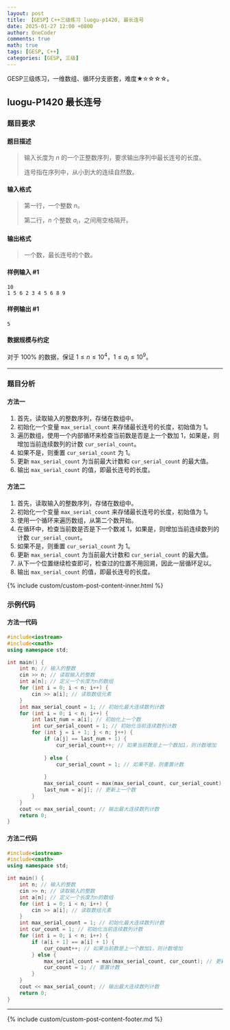 ```yaml
---
layout: post
title: 【GESP】C++三级练习 luogu-p1420, 最长连号
date: 2025-01-27 12:00 +0800
author: OneCoder
comments: true
math: true
tags: [GESP, C++]
categories: [GESP, 三级]
---
```

GESP三级练习，一维数组、循环分支嵌套，难度★✮☆☆☆。

<!--more-->

## luogu-P1420 最长连号

### 题目要求

#### 题目描述

>输入长度为 $n$ 的一个正整数序列，要求输出序列中最长连号的长度。
>
>连号指在序列中，从小到大的连续自然数。

#### 输入格式

>第一行，一个整数 $n$。
>
>第二行，$n$ 个整数 $a_i$，之间用空格隔开。

#### 输出格式

>一个数，最长连号的个数。

#### 样例输入 #1

```console
10
1 5 6 2 3 4 5 6 8 9
```

#### 样例输出 #1

```console
5
```

#### 数据规模与约定

对于 $100\%$ 的数据，保证 $1 \leq n \leq 10^4$，$1 \leq a_i \leq 10^9$。

---

### 题目分析

#### 方法一

1. 首先，读取输入的整数序列，存储在数组中。
2. 初始化一个变量 `max_serial_count` 来存储最长连号的长度，初始值为 1。
3. 遍历数组，使用一个内部循环来检查当前数是否是上一个数加 1，如果是，则增加当前连续数列的计数 `cur_serial_count`。
4. 如果不是，则重置 `cur_serial_count` 为 1。
5. 更新 `max_serial_count` 为当前最大计数和 `cur_serial_count` 的最大值。
6. 输出 `max_serial_count` 的值，即最长连号的长度。

#### 方法二

1. 首先，读取输入的整数序列，存储在数组中。
2. 初始化一个变量 `max_serial_count` 来存储最长连号的长度，初始值为 1。
3. 使用一个循环来遍历数组，从第二个数开始。
4. 在循环中，检查当前数是否是下一个数减 1，如果是，则增加当前连续数列的计数 `cur_serial_count`。
5. 如果不是，则重置 `cur_serial_count` 为 1。
6. 更新 `max_serial_count` 为当前最大计数和 `cur_serial_count` 的最大值。
7. 从下一个位置继续检查即可，检查过的位置不用回溯，因此一层循环足以。
8. 输出 `max_serial_count` 的值，即最长连号的长度。

{% include custom/custom-post-content-inner.html %}

### 示例代码

#### 方法一代码

```cpp
#include<iostream>
#include<cmath>
using namespace std;

int main() {
    int n; // 输入的整数
    cin >> n; // 读取输入的整数
    int a[n]; // 定义一个长度为n的数组
    for (int i = 0; i < n; i++) {
        cin >> a[i]; // 读取数组元素
    }
    int max_serial_count = 1; // 初始化最大连续数列计数
    for (int i = 0; i < n; i++) {
        int last_num = a[i]; // 初始化上一个数
        int cur_serial_count = 1; // 初始化当前连续数列计数
        for (int j = i + 1; j < n; j++) {
            if (a[j] == last_num + 1) {
                cur_serial_count++; // 如果当前数是上一个数加1，则计数增加
                
            } else {
                cur_serial_count = 1; // 如果不是，则重置计数
                
            }
            max_serial_count = max(max_serial_count, cur_serial_count); // 更新最大计数
            last_num = a[j]; // 更新上一个数
        }
    }
    cout << max_serial_count; // 输出最大连续数列计数
    return 0;
}
```

#### 方法二代码

```cpp
#include<iostream>
#include<cmath>
using namespace std;

int main() {
    int n; // 输入的整数
    cin >> n; // 读取输入的整数
    int a[n]; // 定义一个长度为n的数组
    for (int i = 0; i < n; i++) {
        cin >> a[i]; // 读取数组元素
    }
    int max_serial_count = 1; // 初始化最大连续数列计数
    int cur_count = 1; // 初始化当前连续数列计数
    for (int i = 0; i < n; i++) {
        if (a[i + 1] == a[i] + 1) {
            cur_count++; // 如果当前数是上一个数加1，则计数增加
        } else {
            max_serial_count = max(max_serial_count, cur_count); // 更新最大计数
            cur_count = 1; // 重置计数
        }
    }
    cout << max_serial_count; // 输出最大连续数列计数
    return 0;
}
```

---

{% include custom/custom-post-content-footer.md %}
